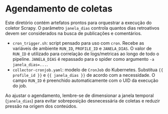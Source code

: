 # Agendamento de coletas

Este diretório contém artefatos prontos para orquestrar a execução do coletor Scrapy.
O parâmetro `janela_dias` controla quantos dias retroativos devem ser considerados
na busca de publicações e comentários.

- `cron_trigger.sh`: script pensado para uso com `cron`. Recebe as variáveis de
  ambiente `RUN_ID`, `PROFILE_ID` e `JANELA_DIAS`. O valor de `RUN_ID` é utilizado
  para correlação de logs/metricas ao longo de todo o pipeline. `JANELA_DIAS`
  é repassado para o spider como argumento `-a janela_dias=...`.
- `collector-cronjob.yaml`: modelo de `CronJob` do Kubernetes. Substitua
  `{{ profile_id }}` e `{{ janela_dias }}` de acordo com a necessidade. O campo
  `RUN_ID` é preenchido automaticamente com o UID da execução do job.

Ao ajustar o agendamento, lembre-se de dimensionar a janela temporal (`janela_dias`)
para evitar sobreposição desnecessária de coletas e reduzir pressão na origem dos
conteúdos.

